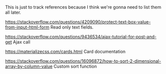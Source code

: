 This is just to track references because I think we're gonna need to list them all later.

https://stackoverflow.com/questions/4209090/protect-text-box-value-from-input-html-form
	Read only text fields.

https://stackoverflow.com/questions/9436534/ajax-tutorial-for-post-and-get
	Ajax call

https://materializecss.com/cards.html
	Card documentation

https://stackoverflow.com/questions/16096872/how-to-sort-2-dimensional-array-by-column-value
	Custom sort function